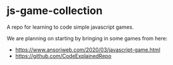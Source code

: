 # js-game-collection
A repo for learning to code simple javascript games.

We are planning on starting by bringing in some games from here:
  * https://www.ansoriweb.com/2020/03/javascript-game.html
  * https://github.com/CodeExplainedRepo

